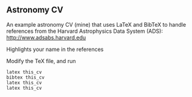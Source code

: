 ## Astronomy CV

An example astronomy CV (mine) that uses LaTeX and BibTeX to handle references from the Harvard Astrophysics Data System (ADS): <a href="http://www.adsabs.harvard.edu">http://www.adsabs.harvard.edu</a>

Highlights your name in the references

Modify the TeX file, and run

    latex this_cv
    bibtex this_cv
    latex this_cv
    latex this_cv
    
    